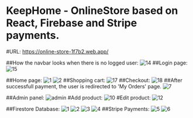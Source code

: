 # KeepHome - OnlineStore based on React, Firebase and Stripe payments.
#URL: https://online-store-1f7b2.web.app/

##How the navbar looks when there is no logged user:
![14](https://user-images.githubusercontent.com/26245125/113570062-3c4f1b00-961c-11eb-972a-37eff6d288b1.JPG)
##Login page:
![15](https://user-images.githubusercontent.com/26245125/113570081-46711980-961c-11eb-8a8a-8e98314e1932.JPG)


##Home page:
![1](https://user-images.githubusercontent.com/26245125/113569275-e0d05d80-961a-11eb-986c-e97fd7567a61.JPG)
![2](https://user-images.githubusercontent.com/26245125/113569280-e2018a80-961a-11eb-945b-837d80ea4c9d.JPG)
##Shopping cart:
![17](https://user-images.githubusercontent.com/26245125/113570224-9819a400-961c-11eb-88cd-b37438f710ef.JPG)
##Checkout:
![18](https://user-images.githubusercontent.com/26245125/113570227-99e36780-961c-11eb-92b8-1b91e9cff591.JPG)
##After successfull payment, the user is redirected to 'My Orders' page.
![7](https://user-images.githubusercontent.com/26245125/113569555-63f1b380-961b-11eb-96b8-decd60db08a9.JPG)


##Admin panel:
![admin](https://user-images.githubusercontent.com/26245125/113569422-2b51da00-961b-11eb-9d83-38db6fe6b937.JPG)
#Add product:
![10](https://user-images.githubusercontent.com/26245125/113570254-aa93dd80-961c-11eb-8788-dbaa5db91fd0.JPG)
#Edit product:
![12](https://user-images.githubusercontent.com/26245125/113570255-ab2c7400-961c-11eb-8fc2-b43cd43b764d.JPG)


##Firestore Database:
![1](https://user-images.githubusercontent.com/26245125/113571333-e3cd4d00-961e-11eb-9e50-c3c4160e65fc.JPG)
![2](https://user-images.githubusercontent.com/26245125/113571337-e465e380-961e-11eb-9d38-2bc670081040.JPG)
![3](https://user-images.githubusercontent.com/26245125/113571338-e4fe7a00-961e-11eb-9df9-776e7c9ea3c3.JPG)
![4](https://user-images.githubusercontent.com/26245125/113571339-e4fe7a00-961e-11eb-91c4-1625193d6c5b.JPG)
##Stripe Payments:
![5](https://user-images.githubusercontent.com/26245125/113571340-e5971080-961e-11eb-9071-38aaeba1e55c.JPG)
![6](https://user-images.githubusercontent.com/26245125/113571341-e5971080-961e-11eb-9303-74db846d1705.JPG)

